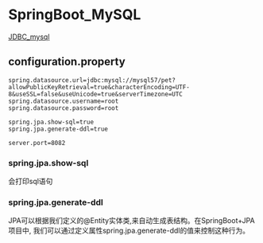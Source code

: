 # SpringBoot_MySQL

[JDBC_mysql](../../计算机语言/Java/Java知识积累/JDBC_mysql.md)

## configuration.property
```configuration
spring.datasource.url=jdbc:mysql://mysql57/pet?allowPublicKeyRetrieval=true&characterEncoding=UTF-8&useSSL=false&useUnicode=true&serverTimezone=UTC
spring.datasource.username=root
spring.datasource.password=root

spring.jpa.show-sql=true
spring.jpa.generate-ddl=true

server.port=8082
```

### spring.jpa.show-sql
会打印sql语句

### spring.jpa.generate-ddl
JPA可以根据我们定义的@Entity实体类,来自动生成表结构。在SpringBoot+JPA项目中, 我们可以通过定义属性spring.jpa.generate-ddl的值来控制这种行为。